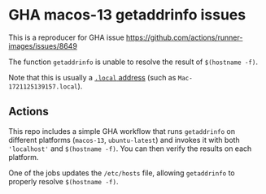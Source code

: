 # GHA macos-13 getaddrinfo issues

This is a reproducer for GHA issue https://github.com/actions/runner-images/issues/8649

The function `getaddrinfo` is unable to resolve the result of `$(hostname -f)`.

Note that this is usually a [`.local` address](https://en.wikipedia.org/wiki/.local) (such as `Mac-1721125139157.local`).

## Actions

This repo includes a simple GHA workflow that runs `getaddrinfo` on different platforms (`macos-13`, `ubuntu-latest`) and invokes it with both `'localhost'` and `$(hostname -f)`. You can then verify the results on each platform.

One of the jobs updates the `/etc/hosts` file, allowing `getaddrinfo` to properly resolve `$(hostname -f)`.


